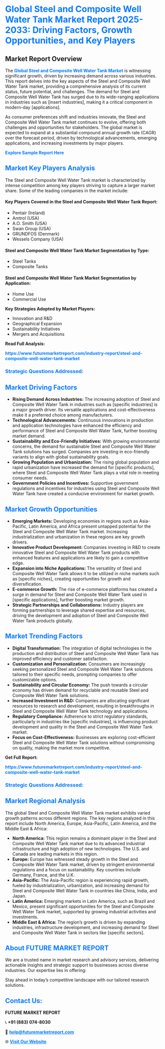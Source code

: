 <h1 style="color: #007BFF;">Global Steel and Composite Well Water Tank Market Report 2025-2033: Driving Factors, Growth Opportunities, and Key Players</h1>

<section id="overview">
<h2>Market Report Overview</h2>
<p>The <a href="https://www.futuremarketreport.com/industry-report/steel-and-composite-well-water-tank-market" style="color: #007BFF; text-decoration: none;"><strong>Global Steel and Composite Well Water Tank Market</strong></a> is witnessing significant growth, driven by increasing demand across various industries. This report delves into the key aspects of the Steel and Composite Well Water Tank market, providing a comprehensive analysis of its current status, future potential, and challenges. The demand for Steel and Composite Well Water Tank has surged due to its wide-ranging applications in industries such as [insert industries], making it a critical component in modern-day [applications].</p>
<p>As consumer preferences shift and industries innovate, the Steel and Composite Well Water Tank market continues to evolve, offering both challenges and opportunities for stakeholders. The global market is expected to expand at a substantial compound annual growth rate (CAGR) over the forecast period, driven by technological advancements, emerging applications, and increasing investments by major players.</p>
</section>

<section id="overview">
<p><a href="https://www.futuremarketreport.com/request-sample/reportId=37148" style="color: #007BFF; text-decoration: none;"><strong>Explore Sample Report Here</strong></a></p>
</section>

<section id="key-players">
<h2 style="color: #007BFF;">Market Key Players Analysis</h2>
<p>The Steel and Composite Well Water Tank market is characterized by intense competition among key players striving to capture a larger market share. Some of the leading companies in the market include:</p>
<h4>Key Players Covered in the Steel and Composite Well Water Tank Report:</h4>
<ul><li>Pentair (Ireland)</li><li>Amtrol (USA)</li><li>A.O. Smith (USA)</li><li>Swan Group (USA)</li><li>GRUNDFOS (Denmark)</li><li>Wessels Company (USA)</li></ul>
<h4>Steel and Composite Well Water Tank Market Segmentation by Type:</h4>
<ul><li>Steel Tanks</li><li>Composite Tanks</li></ul>

<h4>Steel and Composite Well Water Tank Market Segmentation by Application:</h4>
<ul><li>Home Use</li><li>Commercial Use</li></ul>
<p><strong>Key Strategies Adopted by Market Players:</strong></p>
<ul>
<li>Innovation and R&D</li>
<li>Geographical Expansion</li>
<li>Sustainability Initiatives</li>
<li>Mergers and Acquisitions</li>
</ul>
</section>

<section>
<p><strong>Read Full Analysis: </strong></p><a href="https://www.futuremarketreport.com/industry-report/steel-and-composite-well-water-tank-market" style="color: #007BFF; text-decoration: none;"><strong>https://www.futuremarketreport.com/industry-report/steel-and-composite-well-water-tank-market</strong></a>
<h3 style="color: #007BFF;">Strategic Questions Addressed:</h3>
</section>

<section id="driving-factors">
<h2 style="color: #007BFF;">Market Driving Factors</h2>
<ul>
<li><strong>Rising Demand Across Industries:</strong> The increasing adoption of Steel and Composite Well Water Tank in industries such as [specific industries] is a major growth driver. Its versatile applications and cost-effectiveness make it a preferred choice among manufacturers.</li>
<li><strong>Technological Advancements:</strong> Continuous innovations in production and application technologies have enhanced the efficiency and performance of Steel and Composite Well Water Tank, further boosting market demand.</li>
<li><strong>Sustainability and Eco-Friendly Initiatives:</strong> With growing environmental concerns, the demand for sustainable Steel and Composite Well Water Tank solutions has surged. Companies are investing in eco-friendly variants to align with global sustainability goals.</li>
<li><strong>Growing Population and Urbanization:</strong> The rising global population and rapid urbanization have increased the demand for [specific products], where Steel and Composite Well Water Tank plays a vital role in meeting consumer needs.</li>
<li><strong>Government Policies and Incentives:</strong> Supportive government regulations and incentives for industries using Steel and Composite Well Water Tank have created a conducive environment for market growth.</li>
</ul>
</section>

<section id="growth-opportunities">
<h2 style="color: #007BFF;">Market Growth Opportunities</h2>
<ul>
<li><strong>Emerging Markets:</strong> Developing economies in regions such as Asia-Pacific, Latin America, and Africa present untapped potential for the Steel and Composite Well Water Tank market. Increasing industrialization and urbanization in these regions are key growth drivers.</li>
<li><strong>Innovative Product Development:</strong> Companies investing in R&D to create innovative Steel and Composite Well Water Tank products with enhanced features and applications are likely to gain a competitive edge.</li>
<li><strong>Expansion into Niche Applications:</strong> The versatility of Steel and Composite Well Water Tank allows it to be utilized in niche markets such as [specific niches], creating opportunities for growth and diversification.</li>
<li><strong>E-commerce Growth:</strong> The rise of e-commerce platforms has created a surge in demand for Steel and Composite Well Water Tank used in [specific applications], further boosting market growth.</li>
<li><strong>Strategic Partnerships and Collaborations:</strong> Industry players are forming partnerships to leverage shared expertise and resources, driving the development and adoption of Steel and Composite Well Water Tank products globally.</li>
</ul>
</section>

<section id="trending-factors">
<h2 style="color: #007BFF;">Market Trending Factors</h2>
<ul>
<li><strong>Digital Transformation:</strong> The integration of digital technologies in the production and distribution of Steel and Composite Well Water Tank has improved efficiency and customer satisfaction.</li>
<li><strong>Customization and Personalization:</strong> Consumers are increasingly seeking personalized Steel and Composite Well Water Tank solutions tailored to their specific needs, prompting companies to offer customizable options.</li>
<li><strong>Sustainability and Circular Economy:</strong> The push towards a circular economy has driven demand for recyclable and reusable Steel and Composite Well Water Tank solutions.</li>
<li><strong>Increased Investment in R&D:</strong> Companies are allocating significant resources to research and development, resulting in breakthroughs in Steel and Composite Well Water Tank technology and applications.</li>
<li><strong>Regulatory Compliance:</strong> Adherence to strict regulatory standards, particularly in industries like [specific industries], is influencing product development and quality in the Steel and Composite Well Water Tank market.</li>
<li><strong>Focus on Cost-Effectiveness:</strong> Businesses are exploring cost-efficient Steel and Composite Well Water Tank solutions without compromising on quality, making the market more competitive.</li>
</ul>
</section>

<section>
<p><strong>Get Full Report: </strong></p><a href="https://www.futuremarketreport.com/industry-report/steel-and-composite-well-water-tank-market" style="color: #007BFF; text-decoration: none;"><strong>https://www.futuremarketreport.com/industry-report/steel-and-composite-well-water-tank-market</strong></a>
<h3 style="color: #007BFF;">Strategic Questions Addressed:</h3>
</section>


<section id="regional-analysis">
<h2 style="color: #007BFF;">Market Regional Analysis</h2>
<p>The global Steel and Composite Well Water Tank market exhibits varied growth patterns across different regions. The key regions analyzed in this report include North America, Europe, Asia-Pacific, Latin America, and the Middle East & Africa:</p>
<ul>
<li><strong>North America:</strong> This region remains a dominant player in the Steel and Composite Well Water Tank market due to its advanced industrial infrastructure and high adoption of new technologies. The U.S. and Canada are leading markets in this region.</li>
<li><strong>Europe:</strong> Europe has witnessed steady growth in the Steel and Composite Well Water Tank market, driven by stringent environmental regulations and a focus on sustainability. Key countries include Germany, France, and the U.K.</li>
<li><strong>Asia-Pacific:</strong> The Asia-Pacific region is experiencing rapid growth, fueled by industrialization, urbanization, and increasing demand for Steel and Composite Well Water Tank in countries like China, India, and Japan.</li>
<li><strong>Latin America:</strong> Emerging markets in Latin America, such as Brazil and Mexico, present significant opportunities for the Steel and Composite Well Water Tank market, supported by growing industrial activities and investments.</li>
<li><strong>Middle East & Africa:</strong> The region’s growth is driven by expanding industries, infrastructure development, and increasing demand for Steel and Composite Well Water Tank in sectors like [specific sectors].</li>
</ul>
</section>

<footer>
<h2 style="color: #007BFF;">About FUTURE MARKET REPORT</h2>
<p>We are a trusted name in market research and advisory services, delivering actionable insights and strategic support to businesses across diverse industries. Our expertise lies in offering:</p>

<p>Stay ahead in today’s competitive landscape with our tailored research solutions.</p>

<h2 style="color: #007BFF;">Contact Us:</h2>
<p><strong>FUTURE MARKET REPORT</strong></p>
<p>📞 <strong>+91 (883) 074-8030</strong></p>
<p>📧 <strong><a href="mailto:help@futuremarketreport.com" style="color: #007BFF;">help@futuremarketreport.com</a></strong></p>
<p>🌐 <strong><a href="https://www.futuremarketreport.com/" style="color: #007BFF;">Visit Our Website</a></strong></p>
</footer>